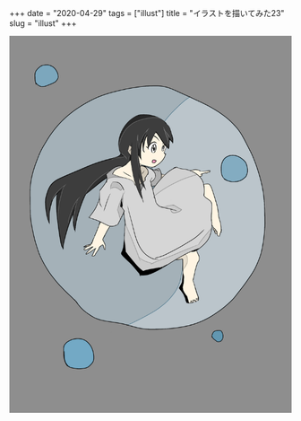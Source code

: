 +++
date = "2020-04-29"
tags = ["illust"]
title = "イラストを描いてみた23"
slug = "illust"
+++

![](/img/yui_23.png)

